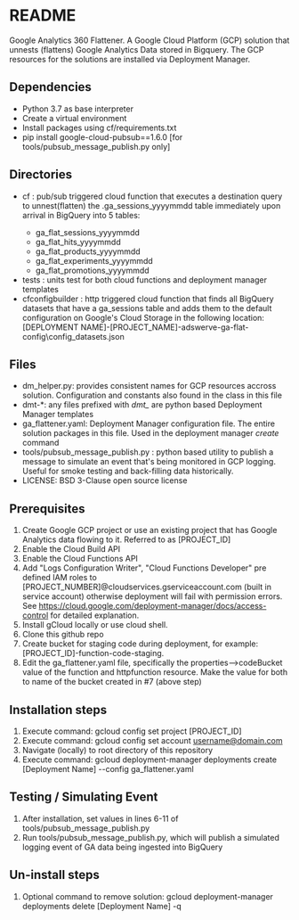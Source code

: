 # README #
Google Analytics 360 Flattener.  A Google Cloud Platform (GCP) solution that unnests (flattens) Google Analytics Data stored in Bigquery.  The GCP resources for the solutions are installed via Deployment Manager.

## Dependencies ##
* Python 3.7 as base interpreter
* Create a virtual environment
* Install packages using cf/requirements.txt
* pip install google-cloud-pubsub==1.6.0 [for
  tools/pubsub_message_publish.py only]

## Directories ##
* cf : pub/sub triggered cloud function that executes a destination
  query to unnest(flatten) the <GA View ID>.ga_sessions_yyyymmdd table
  immediately upon arrival in BigQuery into 5 tables:
  * ga_flat_sessions_yyyymmdd
  * ga_flat_hits_yyyymmdd
  * ga_flat_products_yyyymmdd
  * ga_flat_experiments_yyyymmdd
  * ga_flat_promotions_yyyymmdd
* tests : units test for both cloud functions and deployment manager
  templates
* cfconfigbuilder : http triggered cloud function that finds all
  BigQuery datasets that have a ga_sessions table and adds them to the
  default configuration on Google's Cloud Storage in the following
  location:
  [DEPLOYMENT NAME]-[PROJECT_NAME]-adswerve-ga-flat-config\config_datasets.json

## Files ##
* dm_helper.py: provides consistent names for GCP resources accross
  solution. Configuration and constants also found in the class in this
  file
* dmt-*: any files prefixed with *dmt_* are python based Deployment
  Manager templates
* ga_flattener.yaml: Deployment Manager configuration file. The entire
  solution packages in this file. Used in the deployment manager *create* command
* tools/pubsub_message_publish.py : python based utility to publish a
  message to simulate an event that's being monitored in GCP logging.
  Useful for smoke testing and back-filling data historically.
* LICENSE: BSD 3-Clause open source license

## Prerequisites ##
1. Create Google GCP project or use an existing project that has Google
   Analytics data flowing to it. Referred to as [PROJECT_ID]
2. Enable the Cloud Build API
3. Enable the Cloud Functions API
4. Add "Logs Configuration Writer", "Cloud Functions Developer" pre
   defined IAM roles to
   [PROJECT_NUMBER]@cloudservices.gserviceaccount.com (built in service
   account) otherwise deployment will fail with permission errors. See
   <https://cloud.google.com/deployment-manager/docs/access-control> for
   detailed explanation.
5. Install gCloud locally or use cloud shell.
6. Clone this github repo
7. Create bucket for staging code during deployment, for example:
   [PROJECT_ID]-function-code-staging.
8. Edit the ga_flattener.yaml file, specifically the
   properties-->codeBucket value of the function and httpfunction
   resource. Make the value for both to name of the bucket created in #7
   (above step)

## Installation steps ##
1. Execute command: gcloud config set project [PROJECT_ID]
2. Execute command: gcloud config set account username@domain.com
3. Navigate (locally) to root directory of this repository
4. Execute command: gcloud deployment-manager deployments create
   [Deployment Name] --config ga_flattener.yaml

## Testing / Simulating Event ##
1. After installation, set values in lines 6-11 of
   tools/pubsub_message_publish.py
2. Run tools/pubsub_message_publish.py, which will publish a
   simulated logging event of GA data being ingested into BigQuery

## Un-install steps ##
1. Optional command to remove solution: gcloud deployment-manager
   deployments delete [Deployment Name] -q

